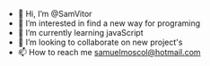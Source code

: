 - 👋 Hi, I’m @SamVitor
- 👀 I’m interested in find a new way for programing
- 🌱 I’m currently learning javaScript
- 💞️ I’m looking to collaborate on new project's
- 📫 How to reach me samuelmoscol@hotmail.com

